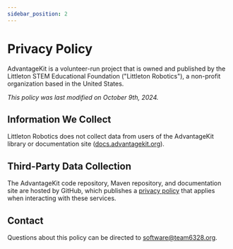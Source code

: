 ```yaml
---
sidebar_position: 2
---
```


# Privacy Policy

AdvantageKit is a volunteer-run project that is owned and published by the Littleton STEM Educational Foundation ("Littleton Robotics"), a non-profit organization based in the United States.

_This policy was last modified on October 9th, 2024._

## Information We Collect

Littleton Robotics does not collect data from users of the AdvantageKit library or documentation site ([docs.advantagekit.org](https://docs.advantagekit.org)).

## Third-Party Data Collection

The AdvantageKit code repository, Maven repository, and documentation site are hosted by GitHub, which publishes a [privacy policy](https://docs.github.com/en/site-policy/privacy-policies/github-general-privacy-statement) that applies when interacting with these services.

## Contact

Questions about this policy can be directed to software@team6328.org.
